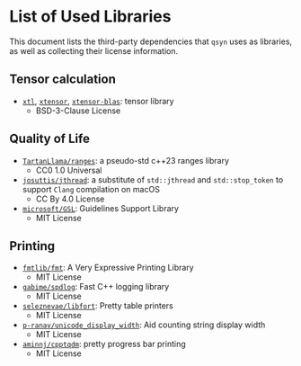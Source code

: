 # List of Used Libraries

This document lists the third-party dependencies that `qsyn` uses as libraries, as well as collecting their license information.

## Tensor calculation

- [`xtl`](https://github.com/xtensor-stack/xtl), [`xtensor`](https://github.com/xtensor-stack/xtensor), [`xtensor-blas`](https://github.com/xtensor-stack/xtensor-blas): tensor library
  - BSD-3-Clause License

## Quality of Life

- [`TartanLlama/ranges`](https://github.com/TartanLlama/ranges): a pseudo-std c++23 ranges library
  - CC0 1.0 Universal
- [`josuttis/jthread`](https://github.com/josuttis/jthread/tree/master): a substitute of `std::jthread` and `std::stop_token` to support `Clang` compilation on macOS
  - CC By 4.0 License
- [`microsoft/GSL`](https://github.com/microsoft/GSL): Guidelines Support Library
  - MIT License

## Printing

- [`fmtlib/fmt`](https://github.com/fmtlib/fmt): A Very Expressive Printing Library
  - MIT License
- [`gabime/spdlog`](https://github.com/gabime/spdlog): Fast C++ logging library
  - MIT License
- [`seleznevae/libfort`](https://github.com/seleznevae/libfort): Pretty table printers
  - MIT License
- [`p-ranav/unicode_display_width`](https://github.com/p-ranav/unicode_display_width): Aid counting string display width
  - MIT License
- [`aminnj/cpptqdm`](https://github.com/aminnj/cpptqdm/tree/04c733fd38cdc1763d7bc19f8ff3a8fb6e95e2e9): pretty progress bar printing
  - MIT License
